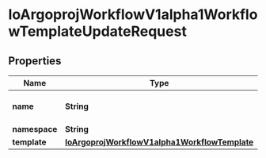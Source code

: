 

# IoArgoprojWorkflowV1alpha1WorkflowTemplateUpdateRequest

## Properties

Name | Type | Description | Notes
------------ | ------------- | ------------- | -------------
**name** | **String** | DEPRECATED: This field is ignored. |  [optional]
**namespace** | **String** |  |  [optional]
**template** | [**IoArgoprojWorkflowV1alpha1WorkflowTemplate**](IoArgoprojWorkflowV1alpha1WorkflowTemplate.md) |  |  [optional]



